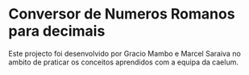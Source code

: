 Conversor de Numeros Romanos para decimais
=============

Este projecto foi desenvolvido por Gracio Mambo e Marcel Saraiva no ambito de praticar os conceitos aprendidos com a equipa da caelum.
